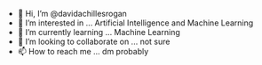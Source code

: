 - 👋 Hi, I’m @davidachillesrogan
- 👀 I’m interested in ... Artificial Intelligence and Machine Learning
- 🌱 I’m currently learning ... Machine Learning
- 💞️ I’m looking to collaborate on ... not sure
- 📫 How to reach me ... dm probably

<!---
davidachillesrogan/davidachillesrogan is a ✨ special ✨ repository because its `README.md` (this file) appears on your GitHub profile.
You can click the Preview link to take a look at your changes.
--->
